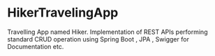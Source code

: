# HikerTravelingApp
Travelling App named Hiker. Implementation of REST APIs performing standard CRUD operation using Spring  Boot , JPA , Swigger for Documentation etc.
